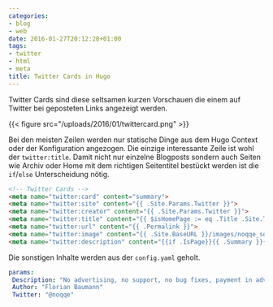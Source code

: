 ```yaml
---
categories:
- blog
- web
date: 2016-01-27T20:12:28+01:00
tags:
- twitter
- html
- meta
title: Twitter Cards in Hugo
---
```


Twitter Cards sind diese seltsamen kurzen Vorschauen die einem auf Twitter
bei geposteten Links angezeigt werden.

{{< figure src="/uploads/2016/01/twittercard.png" >}}

Bei den meisten Zeilen werden nur statische Dinge aus dem Hugo Context oder
der Konfiguration angezogen. Die einzige interessante Zeile ist wohl der
`twitter:title`. Damit nicht nur einzelne Blogposts sondern auch Seiten wie
Archiv oder Home mit dem richtigen Seitentitel bestückt werden ist die
`if`/`else` Unterscheidung nötig.

<!--more-->

~~~ html
<!-- Twitter Cards -->
<meta name="twitter:card" content="summary">
<meta name="twitter:site" content="{{ .Site.Params.Twitter }}">
<meta name="twitter:creator" content="{{ .Site.Params.Twitter }}">
<meta name="twitter:title" content="{{ $isHomePage := eq .Title .Site.Title }}{{ .Title }}{{ if eq $isHomePage false }} - {{ .Site.Title }}{{ end }}">
<meta name="twitter:url" content="{{ .Permalink }}">
<meta name="twitter:image" content="{{ .Site.BaseURL }}/images/noqqe_square.png">
<meta name="twitter:description" content="{{if .IsPage}}{{ .Summary }}{{else}}{{.Site.Params.Description}}{{end}}">
~~~

Die sonstigen Inhalte werden aus der `config.yaml` geholt.

~~~ yaml
params:
 Description: "No advertising, no support, no bug fixes, payment in advance."
 Author: "Florian Baumann"
 Twitter: "@noqqe"
~~~
